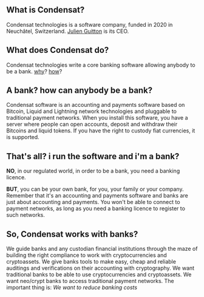 ## What is Condensat?

Condensat technologies is a software company, funded in 2020 in Neuchâtel, Switzerland.
[Julien Guitton](mailto:julien@condensat.tech) is its CEO.

## What does Condensat do?

Condensat technologies write a core banking software allowing anybody to be a bank.
[why](why)? [how](how)?

## A bank? how can anybody be a bank?

Condensat software is an accounting and payments software based on Bitcoin, Liquid and Lightning network technologies and pluggable to traditional payment networks.
When you install this software, you have a server where people can open accounts, deposit and withdraw their Bitcoins and liquid tokens. If you have the right to custody fiat currencies, it is supported.

## That's all? i run the software and i'm a bank?

**NO**, in our regulated world, in order to be a bank, you need a banking licence.

**BUT**, you can be your own bank, for you, your family or your company.
Remember that it's an accounting and payments software and banks are just about accounting and payments.
You won't be able to connect to payment networks, as long as you need a banking licence to register to such networks.

## So, Condensat works with banks?

We guide banks and any custodian financial institutions through the maze of building the right compliance to work with cryptocurrencies and cryptoassets.
We give banks tools to make easy, cheap and reliable auditings and verifications on their accounting with cryptography.
We want traditional banks to be able to use cryptocurrencies and cryptoassets.
We want neo/crypt banks to access traditional payment networks.
The important thing is:
*We want to reduce banking costs*
